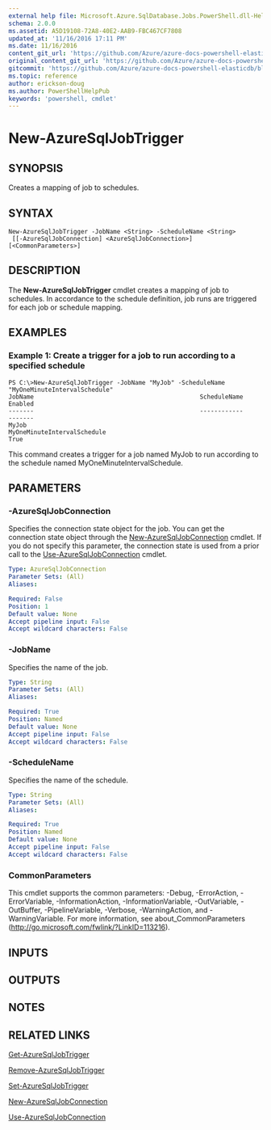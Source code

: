 ```yaml
---
external help file: Microsoft.Azure.SqlDatabase.Jobs.PowerShell.dll-Help.xml
schema: 2.0.0
ms.assetid: A5D19108-72A8-40E2-AAB9-FBC467CF7808
updated_at: '11/16/2016 17:11 PM'
ms.date: 11/16/2016
content_git_url: 'https://github.com/Azure/azure-docs-powershell-elasticdb/blob/master/ElasticDB/ElasticDatabaseJobs/v0.8.33/New-AzureSqlJobTrigger.md'
original_content_git_url: 'https://github.com/Azure/azure-docs-powershell-elasticdb/blob/master/ElasticDB/ElasticDatabaseJobs/v0.8.33/New-AzureSqlJobTrigger.md'
gitcommit: 'https://github.com/Azure/azure-docs-powershell-elasticdb/blob/b6a4e720f68675b3b0e9f6aa6be6e55d3ebdc390'
ms.topic: reference
author: erickson-doug
ms.author: PowerShellHelpPub
keywords: 'powershell, cmdlet'
---
```


# New-AzureSqlJobTrigger

## SYNOPSIS
Creates a mapping of job to schedules.

## SYNTAX

```
New-AzureSqlJobTrigger -JobName <String> -ScheduleName <String>
 [[-AzureSqlJobConnection] <AzureSqlJobConnection>] [<CommonParameters>]
```

## DESCRIPTION
The **New-AzureSqlJobTrigger** cmdlet creates a mapping of job to schedules.
In accordance to the schedule definition, job runs are triggered for each job or schedule mapping.

## EXAMPLES

### Example 1: Create a trigger for a job to run according to a specified schedule
```
PS C:\>New-AzureSqlJobTrigger -JobName "MyJob" -ScheduleName "MyOneMinuteIntervalSchedule"
JobName                                              ScheduleName                                                                                     Enabled
-------                                              ------------                                                                                     -------
MyJob                                                MyOneMinuteIntervalSchedule                                                                         True
```

This command creates a trigger for a job named MyJob to run according to the schedule named MyOneMinuteIntervalSchedule.

## PARAMETERS

### -AzureSqlJobConnection
Specifies the connection state object for the job.
You can get the connection state object through the [New-AzureSqlJobConnection](./New-AzureSqlJobConnection.md) cmdlet.
If you do not specify this parameter, the connection state is used from a prior call to the [Use-AzureSqlJobConnection](./Use-AzureSqlJobConnection.md) cmdlet.

```yaml
Type: AzureSqlJobConnection
Parameter Sets: (All)
Aliases:

Required: False
Position: 1
Default value: None
Accept pipeline input: False
Accept wildcard characters: False
```

### -JobName
Specifies the name of the job.

```yaml
Type: String
Parameter Sets: (All)
Aliases:

Required: True
Position: Named
Default value: None
Accept pipeline input: False
Accept wildcard characters: False
```

### -ScheduleName
Specifies the name of the schedule.

```yaml
Type: String
Parameter Sets: (All)
Aliases:

Required: True
Position: Named
Default value: None
Accept pipeline input: False
Accept wildcard characters: False
```

### CommonParameters
This cmdlet supports the common parameters: -Debug, -ErrorAction, -ErrorVariable, -InformationAction, -InformationVariable, -OutVariable, -OutBuffer, -PipelineVariable, -Verbose, -WarningAction, and -WarningVariable. For more information, see about_CommonParameters (http://go.microsoft.com/fwlink/?LinkID=113216).

## INPUTS

## OUTPUTS

## NOTES

## RELATED LINKS

[Get-AzureSqlJobTrigger](./Get-AzureSqlJobTrigger.md)

[Remove-AzureSqlJobTrigger](./Remove-AzureSqlJobTrigger.md)

[Set-AzureSqlJobTrigger](./Set-AzureSqlJobTrigger.md)

[New-AzureSqlJobConnection](./New-AzureSqlJobConnection.md)

[Use-AzureSqlJobConnection](./Use-AzureSqlJobConnection.md)
